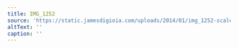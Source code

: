 ```yaml
---
title: IMG_1252
source: 'https://static.jamesdigioia.com/uploads/2014/01/img_1252-scaled.jpg'
altText: ''
caption: ''
---
```


